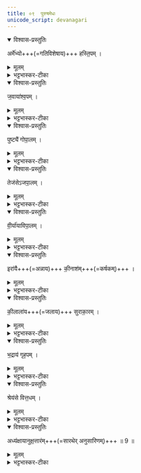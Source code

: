 ```yaml
---
title: ०९  पुरुषमेधः  
unicode_script: devanagari
---
```



<details open><summary>विश्वास-प्रस्तुतिः</summary>

अर्मे॑भ्यो+++(=गतिविशेषाय)+++ हस्ति॒पम् । 
</details>

<details><summary>मूलम्</summary>

अर्मे॑॑भ्यो हस्ति॒पम् ।
</details>

<details><summary>भट्टभास्कर-टीका</summary>

1अर्मेभ्यः गतिविशेषेभ्यः हस्तिपं गजारोहिणम् ।
</details>

<details open><summary>विश्वास-प्रस्तुतिः</summary>

ज॒वाया॑श्व॒पम् ।
</details>

<details><summary>मूलम्</summary>

ज॒वाया॑श्व॒पम् ।
</details>

<details><summary>भट्टभास्कर-टीका</summary>

जवाय वेगाय अश्वपं अश्वानां पातारम् ।
</details>

<details open><summary>विश्वास-प्रस्तुतिः</summary>

पुष्ट्यै॑ गोपा॒लम् ।
</details>

<details><summary>मूलम्</summary>

पुष्ट्यै॑ गोपा॒लम् ।
</details>

<details><summary>भट्टभास्कर-टीका</summary>

पुष्ट्यै गोपालं गवां पालयितारं, गावो हि पुष्टिहेतवः ।
</details>

<details open><summary>विश्वास-प्रस्तुतिः</summary>

तेज॑सेऽजपा॒लम् ।
</details>

<details><summary>मूलम्</summary>

तेज॑सेऽजपा॒लम् ।
</details>

<details><summary>भट्टभास्कर-टीका</summary>

तेजसे अजपालं अजानां पालयितारं, अजा हि तेजस्विनः हविष्ट्वात् ।
</details>

<details open><summary>विश्वास-प्रस्तुतिः</summary>

वी॒र्या॑याविपा॒लम् ।
</details>

<details><summary>मूलम्</summary>

वी॒र्या॑याविपा॒लम् ।
</details>

<details><summary>भट्टभास्कर-टीका</summary>

वीर्याय अविपालं अवीनां पालयितारं वीर्यजत्वादवीनां 'वीर्याद्ध्यसृज्यन्त' इति ।
</details>

<details open><summary>विश्वास-प्रस्तुतिः</summary>

इरा॑यै+++(=अन्नाय)+++ की॒नाश॑म्+++(=कर्षकम्)+++ । 
</details>

<details><summary>मूलम्</summary>

इरा॑यै की॒नाश॑म् ।
</details>

<details><summary>भट्टभास्कर-टीका</summary>

इरायै अन्नाय कीनाशं कर्षकं, सदा स्वीकारिणमित्यन्ये ।
</details>

<details open><summary>विश्वास-प्रस्तुतिः</summary>

की॒लाला॑य+++(=जलाय)+++ सुराका॒रम् । 
</details>

<details><summary>मूलम्</summary>

की॒लाला॑य सुराका॒रम् ।
</details>

<details><summary>भट्टभास्कर-टीका</summary>

कीलालाय पुराणाय वारिणे सुराकारं सुराया उत्पादयितारम् ।
</details>

<details open><summary>विश्वास-प्रस्तुतिः</summary>

भ॒द्राय॑ गृह॒पम् ।
</details>

<details><summary>मूलम्</summary>

भ॒द्राय॑ गृह॒पम् ।
</details>

<details><summary>भट्टभास्कर-टीका</summary>

भद्राय कल्याणाय गृहपं गृहाणां पालयितारं दौवारिकम् ।
</details>

<details open><summary>विश्वास-प्रस्तुतिः</summary>

श्रेय॑से वित्त॒धम् ।
</details>

<details><summary>मूलम्</summary>

श्रेय॑से वित्त॒धम् ।
</details>

<details><summary>भट्टभास्कर-टीका</summary>

श्रेयसे अभ्युदयाय वित्तधं राज्ञो धनस्य पालकम् ।
</details>

<details open><summary>विश्वास-प्रस्तुतिः</summary>

अध्य॑क्षायानुक्ष॒त्तार॑म्+++(=सारथेर् अनुसारिणम्)+++ ॥ 9 ॥
</details>

<details><summary>मूलम्</summary>

अध्य॑क्षायानुक्ष॒त्तार॑म् ॥9॥  
</details>

<details><summary>भट्टभास्कर-टीका</summary>

अध्यक्षाय प्रत्यक्षकरणाय अनुक्षत्तारं क्षत्तुरनन्तरं आयव्ययप्रत्यवेक्षिणं राज्ञः ॥   

इति तृतीये चतुर्थे नवमोऽनुवाकः ॥  

</details>

